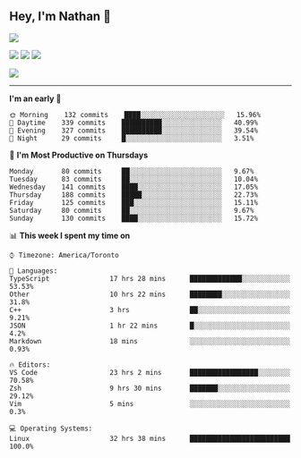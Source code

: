 ## Hey, I'm Nathan 👋

![](https://visitor-badge.laobi.icu/badge?page_id=nathan13888.visiter.badge)

[![](https://img.shields.io/badge/OS-Ubuntu-blue?style=flat-square&logo=ubuntu&logoColor=white)](https://en.wikipedia.org/wiki/Linux)
[![](https://img.shields.io/badge/Editor-VSCodeInsiders-blue?style=flat-square&logo=visual-studio-code&logoColor=white)](https://code.visualstudio.com/)
[![](https://img.shields.io/badge/Editor-Neovim-blue?style=flat-square&logo=vim&logoColor=white)](https://github.com/neovim/neovim)

![](https://github-readme-stats.vercel.app/api?username=Nathan13888&show_icons=true&theme=dracula&hide=stars&count_private=true)

---

<!--START_SECTION:waka-->
**I'm an early 🐤** 

```text
🌞 Morning    132 commits    ████░░░░░░░░░░░░░░░░░░░░░   15.96% 
🌆 Daytime    339 commits    ██████████░░░░░░░░░░░░░░░   40.99% 
🌃 Evening    327 commits    ██████████░░░░░░░░░░░░░░░   39.54% 
🌙 Night      29 commits     █░░░░░░░░░░░░░░░░░░░░░░░░   3.51%

```
📅 **I'm Most Productive on Thursdays** 

```text
Monday       80 commits     ██░░░░░░░░░░░░░░░░░░░░░░░   9.67% 
Tuesday      83 commits     ██░░░░░░░░░░░░░░░░░░░░░░░   10.04% 
Wednesday    141 commits    ████░░░░░░░░░░░░░░░░░░░░░   17.05% 
Thursday     188 commits    █████░░░░░░░░░░░░░░░░░░░░   22.73% 
Friday       125 commits    ███░░░░░░░░░░░░░░░░░░░░░░   15.11% 
Saturday     80 commits     ██░░░░░░░░░░░░░░░░░░░░░░░   9.67% 
Sunday       130 commits    ████░░░░░░░░░░░░░░░░░░░░░   15.72%

```


📊 **This week I spent my time on** 

```text
⌚︎ Timezone: America/Toronto

💬 Languages: 
TypeScript               17 hrs 28 mins      █████████████░░░░░░░░░░░░   53.53% 
Other                    10 hrs 22 mins      ████████░░░░░░░░░░░░░░░░░   31.8% 
C++                      3 hrs               ██░░░░░░░░░░░░░░░░░░░░░░░   9.21% 
JSON                     1 hr 22 mins        █░░░░░░░░░░░░░░░░░░░░░░░░   4.2% 
Markdown                 18 mins             ░░░░░░░░░░░░░░░░░░░░░░░░░   0.93%

🔥 Editors: 
VS Code                  23 hrs 2 mins       █████████████████░░░░░░░░   70.58% 
Zsh                      9 hrs 30 mins       ███████░░░░░░░░░░░░░░░░░░   29.12% 
Vim                      5 mins              ░░░░░░░░░░░░░░░░░░░░░░░░░   0.3%

💻 Operating Systems: 
Linux                    32 hrs 38 mins      █████████████████████████   100.0%

```


<!--END_SECTION:waka-->
